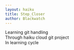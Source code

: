 ```yaml
---
layout: haiku
title: Step_Closer
author: Blackwatch
---
```


Learning git handling<br>
Through haiku cloud git project<br>
In learning cycle<br>